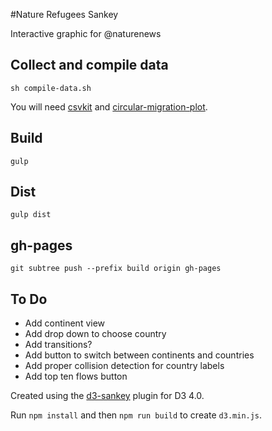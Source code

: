 #Nature Refugees Sankey

Interactive graphic for @naturenews

## Collect and compile data

	sh compile-data.sh

You will need [csvkit](https://csvkit.readthedocs.io/en/749/) and [circular-migration-plot](https://github.com/null2/circular-migration-plot).

## Build 

	gulp

## Dist

	gulp dist

## gh-pages

	git subtree push --prefix build origin gh-pages

## To Do

- Add continent view
- Add drop down to choose country
- Add transitions?
- Add button to switch between continents and countries 
- Add proper collision detection for country labels
- Add top ten flows button

Created using the [d3-sankey](https://github.com/d3/d3-sankey) plugin for D3 4.0.

Run `npm install` and then `npm run build` to create `d3.min.js`.